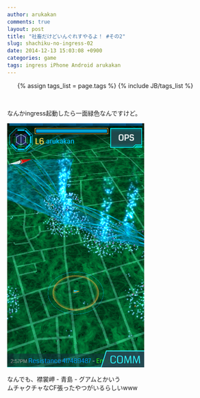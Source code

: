 ```yaml
---
author: arukakan
comments: true
layout: post
title: "社畜だけどいんぐれすやるよ！ #その2"
slug: shachiku-no-ingress-02
date: 2014-12-13 15:03:08 +0900
categories: game
tags: ingress iPhone Android arukakan
---
```


<!-- more -->
  <ul class="tag_box inline" style="list-style:none">
    {% assign tags_list = page.tags %}
    {% include JB/tags_list %}
  </ul>
  <br/ >

<!-- ここまでテンプレ -->

なんかingress起動したら一面緑色なんですけど。  

<img src="/img/12/13/ingress.png" width="320px" height="568px" alt="ingress" title="ingress" />

なんでも、襟裳岬 - 青島 - グアムとかいう  
ムチャクチャなCF張ったやつがいるらしいwww 

